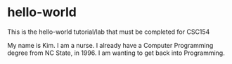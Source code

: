 # hello-world
This is the hello-world tutorial/lab that must be completed for CSC154

My name is Kim.  I am a nurse.  I already have a Computer Programming
degree from NC State, in 1996.  I am wanting to get back into Programming.
